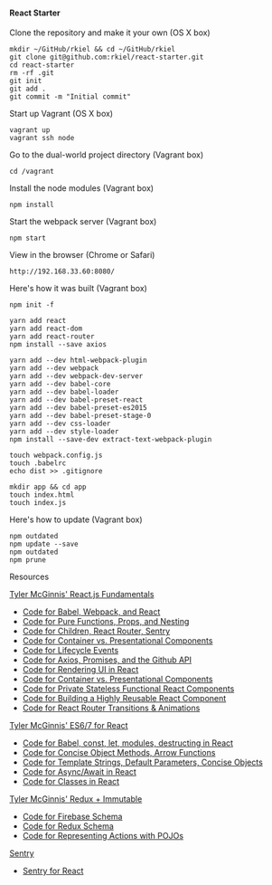 #### React Starter

Clone the repository and make it your own (OS X box)

    mkdir ~/GitHub/rkiel && cd ~/GitHub/rkiel
    git clone git@github.com:rkiel/react-starter.git
    cd react-starter
    rm -rf .git
    git init
    git add .
    git commit -m "Initial commit"

Start up Vagrant (OS X box)

    vagrant up
    vagrant ssh node

Go to the dual-world project directory (Vagrant box)

    cd /vagrant

Install the node modules (Vagrant box)

    npm install

Start the webpack server (Vagrant box)

    npm start

View in the browser (Chrome or Safari)

    http://192.168.33.60:8080/

Here's how it was built (Vagrant box)

    npm init -f

    yarn add react
    yarn add react-dom
    yarn add react-router
    npm install --save axios

    yarn add --dev html-webpack-plugin
    yarn add --dev webpack
    yarn add --dev webpack-dev-server
    yarn add --dev babel-core
    yarn add --dev babel-loader
    yarn add --dev babel-preset-react
    yarn add --dev babel-preset-es2015
    yarn add --dev babel-preset-stage-0
    yarn add --dev css-loader
    yarn add --dev style-loader
    npm install --save-dev extract-text-webpack-plugin

    touch webpack.config.js
    touch .babelrc
    echo dist >> .gitignore

    mkdir app && cd app
    touch index.html
    touch index.js

Here's how to update (Vagrant box)

    npm outdated
    npm update --save
    npm outdated
    npm prune

 Resources

[Tyler McGinnis' React.js Fundamentals](http://www.reactjsprogram.com/)

* [Code for Babel, Webpack, and React](https://github.com/ReactjsProgram/React-Fundamentals/tree/video2)
* [Code for Pure Functions, Props, and Nesting](https://github.com/ReactjsProgram/React-Fundamentals/tree/video3)
* [Code for Children, React Router, Sentry](https://github.com/ReactjsProgram/React-Fundamentals/tree/video4)
* [Code for Container vs. Presentational Components](https://github.com/ReactjsProgram/React-Fundamentals/tree/video5)
* [Code for Lifecycle Events](https://github.com/ReactjsProgram/React-Fundamentals/tree/video6)
* [Code for Axios, Promises, and the Github API](https://github.com/ReactjsProgram/React-Fundamentals/tree/video7)
* [Code for Rendering UI in React](https://github.com/ReactjsProgram/React-Fundamentals/tree/video8)
* [Code for Container vs. Presentational Components](https://github.com/ReactjsProgram/React-Fundamentals/tree/video9)
* [Code for Private Stateless Functional React Components](https://github.com/ReactjsProgram/React-Fundamentals/tree/video10)
* [Code for Building a Highly Reusable React Component](https://github.com/ReactjsProgram/React-Fundamentals/tree/video11)
* [Code for React Router Transitions & Animations](https://github.com/ReactjsProgram/React-Fundamentals/tree/video12)


[Tyler McGinnis' ES6/7 for React](http://www.reactjsprogram.com/)

* [Code for Babel, const, let, modules, destructing in React](https://github.com/ReactjsProgram/ES6-for-React/tree/video1)
* [Code for Concise Object Methods, Arrow Functions](https://github.com/ReactjsProgram/ES6-for-React/tree/video2)
* [Code for Template Strings, Default Parameters, Concise Objects](https://github.com/ReactjsProgram/ES6-for-React/tree/video3)
* [Code for Async/Await in React](https://github.com/ReactjsProgram/ES6-for-React/tree/video4)
* [Code for Classes in React](https://github.com/ReactjsProgram/ES6-for-React/tree/video5)

[Tyler McGinnis' Redux + Immutable](http://www.reactjsprogram.com/)
* [Code for Firebase Schema](https://github.com/ReactjsProgram/Redux-Immutable/tree/1-firebase-schema)
* [Code for Redux Schema](https://github.com/ReactjsProgram/Redux-Immutable/tree/2-redux-schema)
* [Code for Representing Actions with POJOs](https://github.com/ReactjsProgram/Redux-Immutable/tree/3-actions)

[Sentry](https://sentry.io/)
* [Sentry for React](https://docs.sentry.io/clients/javascript/integrations/react/)
